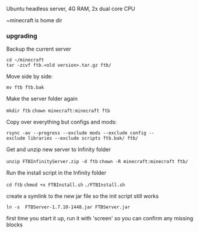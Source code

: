 Ubuntu headless server, 4G RAM, 2x dual core CPU

\~minecraft is home dir

### upgrading

Backup the current server

    cd ~/minecraft
    tar -zcvf ftb.<old version>.tar.gz ftb/

Move side by side:

`mv ftb ftb.bak`

Make the server folder again

`mkdir ftb`
`chown minecraft:minecraft ftb`

Copy over everything but configs and mods:

`rsync -av --progress --exclude mods --exclude config --exclude libraries --exclude scripts ftb.bak/ ftb/`

Get and unzip new server to Infinity folder

`unzip FTBInfinityServer.zip -d ftb`
`chown -R minecraft:minecraft ftb/`

Run the install script in the Infinity folder

`cd ftb`
`chmod +x FTBInstall.sh`
`./FTBInstall.sh`

create a symlink to the new jar file so the init script still works

`ln -s  FTBServer-1.7.10-1448.jar FTBServer.jar`

first time you start it up, run it with 'screen' so you can confirm any
missing blocks